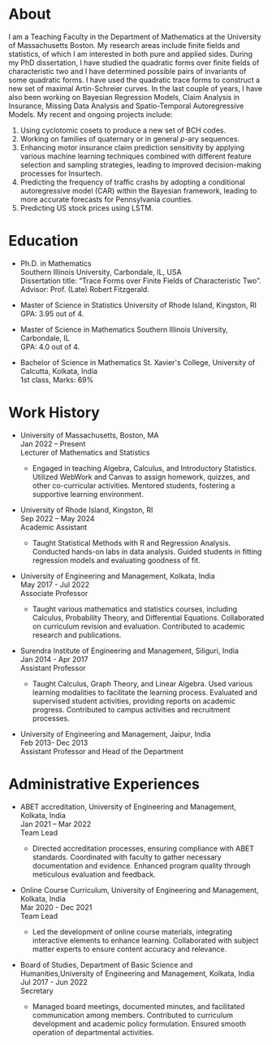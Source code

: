

# About
I am a Teaching Faculty  in the Department of Mathematics  at the University of Massachusetts Boston. My research areas include finite fields and statistics, of which I am interested in both pure and applied sides. During my PhD dissertation, I have studied the quadratic forms over finite fields of characteristic two and I have determined possible pairs of invariants of some quadratic forms. I have used the quadratic trace forms to construct a new set of maximal Artin-Schreier
curves. In the last couple of years, I have also been working on Bayesian Regression Models, Claim Analysis in Insurance, Missing Data Analysis and
Spatio-Temporal Autoregressive Models. My recent and ongoing projects include:

1. Using cyclotomic cosets to produce a new set of BCH codes.
2. Working on families of quaternary or in general $p$-ary sequences.
3. Enhancing motor insurance claim prediction sensitivity by applying various machine learning techniques combined with different feature selection and sampling strategies, leading to improved decision-making processes for Insurtech.
4. Predicting the frequency of  traffic crashs by adopting a conditional autoregressive model (CAR) within the Bayesian framework, leading to more accurate forecasts for Pennsylvania counties.
5. Predicting US stock prices using LSTM.

# Education

* Ph.D. in Mathematics  
  Southern Illinois University, Carbondale, IL, USA\
  Dissertation title: “Trace Forms over Finite Fields of Characteristic Two”.\
  Advisor: Prof. (Late) Robert Fitzgerald.

* Master of Science in Statistics
  University of Rhode Island, Kingston, RI \
  GPA: 3.95 out of 4.
  
* Master of Science in Mathematics
  Southern Illinois University, Carbondale, IL\
  GPA: 4.0 out of 4.

* Bachelor of Science in Mathematics
  St. Xavier's College, University of Calcutta, Kolkata, India\
  1st class, Marks: 69%

# Work History
* University of Massachusetts, Boston, MA\
  Jan 2022 – Present\
  Lecturer of Mathematics and Statistics
  - Engaged in teaching Algebra, Calculus, and Introductory Statistics. Utilized WebWork and Canvas to assign homework, quizzes, and other co-curricular activities. Mentored students, fostering a supportive 
  learning environment.

* University of Rhode Island, Kingston, RI\
  Sep 2022 – May 2024\
  Academic Assistant           
  -	Taught Statistical Methods with R and Regression Analysis. Conducted hands-on labs in data analysis. Guided students in fitting regression models and evaluating goodness of fit.
    
* University of Engineering and Management, Kolkata, India\
  May 2017 - Jul 2022\
  Associate Professor 
   - Taught various mathematics and statistics courses, including Calculus, Probability Theory, and Differential Equations. Collaborated on curriculum revision and evaluation. Contributed to academic research and publications.

* Surendra Institute of Engineering and Management, Siliguri, India\
  Jan 2014 - Apr 2017\
  Assistant Professor
   - Taught Calculus, Graph Theory, and Linear Algebra. Used various learning modalities to facilitate the learning process. Evaluated and supervised student activities, providing reports on academic progress. Contributed to campus activities and recruitment processes.

* University of Engineering and Management, Jaipur, India\
  Feb 2013- Dec 2013\
  Assistant Professor and Head of the Department

# Administrative Experiences  
* ABET accreditation, University of Engineering and Management, Kolkata, India\
  Jan 2021 – Mar 2022\
  Team Lead
    - Directed accreditation processes, ensuring compliance with ABET standards. Coordinated with faculty to gather necessary documentation and evidence. Enhanced program quality through meticulous evaluation and feedback.

* Online Course Curriculum, University of Engineering and Management, Kolkata, India\
  Mar 2020 - Dec 2021\
  Team Lead
   - Led the development of online course materials, integrating interactive elements to enhance learning. Collaborated with subject matter experts to ensure content accuracy and relevance.

* Board of Studies, Department of Basic Science and Humanities,University of Engineering and Management, Kolkata, India\
  Jul 2017 - Jun 2022                                                                 
  Secretary
    -	Managed board meetings, documented minutes, and facilitated communication among members. Contributed to curriculum development and academic policy formulation. Ensured smooth operation of departmental activities.

  
   
